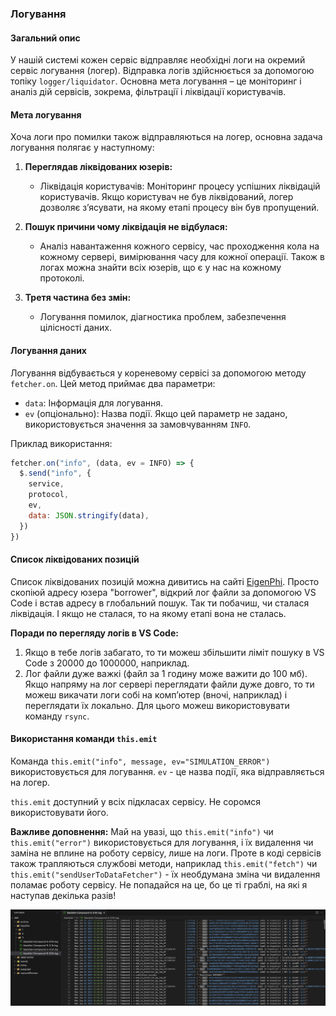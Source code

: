 ### Логування

#### Загальний опис

У нашій системі кожен сервіс відправляє необхідні логи на окремий сервіс логування (логер). Відправка логів здійснюється за допомогою топіку `logger/liquidator`. Основна мета логування – це моніторинг і аналіз дій сервісів, зокрема, фільтрації і ліквідації користувачів.

#### Мета логування

Хоча логи про помилки також відправляються на логер, основна задача логування полягає у наступному:

1. **Переглядав ліквідованих юзерів:**

   - Ліквідація користувачів: Моніторинг процесу успішних ліквідацій користувачів. Якщо користувач не був ліквідований, логер дозволяє з’ясувати, на якому етапі процесу він був пропущений.

2. **Пошук причини чому ліквідація не відбулася:**

   - Аналіз навантаження кожного сервісу, час проходження кола на кожному сервері, вимірювання часу для кожної операції. Також в логах можна знайти всіх юзерів, що є у нас на кожному протоколі.

3. **Третя частина без змін:**
   - Логування помилок, діагностика проблем, забезпечення цілісності даних.

#### Логування даних

Логування відбувається у кореневому сервісі за допомогою методу `fetcher.on`. Цей метод приймає два параметри:

- `data`: Інформація для логування.
- `ev` (опціонально): Назва події. Якщо цей параметр не задано, використовується значення за замовчуванням `INFO`.

Приклад використання:

```javascript
fetcher.on("info", (data, ev = INFO) => {
  $.send("info", {
    service,
    protocol,
    ev,
    data: JSON.stringify(data),
  })
})
```

#### Список ліквідованих позицій

Список ліквідованих позицій можна дивитись на сайті [EigenPhi](https://eigenphi.io/mev/ethereum/liquidation). Просто скопіюй адресу юзера "borrower", відкрий лог файли за допомогою VS Code і встав адресу в глобальний пошук. Так ти побачиш, чи сталася ліквідація. І якщо не сталася, то на якому етапі вона не сталась.

**Поради по перегляду логів в VS Code:**

1. Якщо в тебе логів забагато, то ти можеш збільшити ліміт пошуку в VS Code з 20000 до 1000000, наприклад.
2. Лог файли дуже важкі (файл за 1 годину може важити до 100 мб). Якщо напряму на лог сервері переглядати файли дуже довго, то ти можеш викачати логи собі на компʼютер (вночі, наприклад) і переглядати їх локально. Для цього можеш використовувати команду `rsync`.

#### Використання команди `this.emit`

Команда `this.emit("info", message, ev="SIMULATION_ERROR")` використовується для логування. `ev` - це назва події, яка відправляється на логер.

`this.emit` доступний у всіх підкласах сервісу. Не соромся використовувати його.

**Важливе доповнення:**
Май на увазі, що `this.emit("info")` чи `this.emit("error")` використовується для логування, і їх видалення чи заміна не вплине на роботу сервісу, лише на логи. Проте в коді сервісів також трапляються службові методи, наприклад `this.emit("fetch")` чи `this.emit("sendUserToDataFetcher")` - їх необдумана зміна чи видалення поламає роботу сервісу. Не попадайся на це, бо це ті граблі, на які я наступав декілька разів!

![Log Screenshot](../images/logsScreenshot.jpg)
